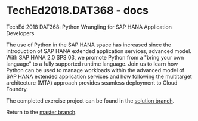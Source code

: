 # TechEd2018.DAT368 - docs
TechEd 2018 DAT368: Python Wrangling for SAP HANA Application Developers

The use of Python in the SAP HANA space has increased since the introduction of SAP HANA extended application services, advanced model. With SAP HANA 2.0 SPS 03, we promote Python from a "bring your own language" to a fully supported runtime language. Join us to learn how Python can be used to manage workloads within the advanced model of SAP HANA extended application services and how following the multitarget architecture (MTA) approach provides seamless deployment to Cloud Foundry.

The completed exercise project can be found in the [solution branch](https://github.com/alundesap/TechEd2018.DAT368/tree/solution).

Return to the [master branch](https://github.com/alundesap/TechEd2018.DAT368/tree/master).

